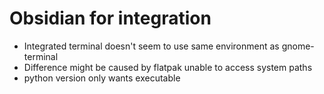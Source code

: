 # Obsidian for integration

* Integrated terminal doesn't seem to use same environment as gnome-terminal
* Difference might be caused by flatpak unable to access system paths
* python version only wants executable
